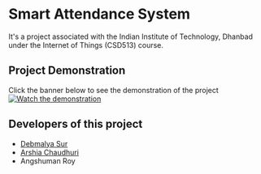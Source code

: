 # Smart Attendance System
It's a project associated with the Indian Institute of Technology, Dhanbad under the Internet of Things (CSD513) course.
## Project Demonstration
Click the banner below to see the demonstration of the project
[![Watch the demonstration](https://i.ibb.co/FJjrKfT/Iot-project.png)](https://drive.google.com/file/d/16SAtBWvhHuKaiv1ej5K8G1f46nVYTa-u/view?usp=sharing)
## Developers of this project
- [Debmalya Sur](https://github.com/surdebmalya)
- [Arshia Chaudhuri](https://github.com/Arshia-Chaudhuri)
- Angshuman Roy
